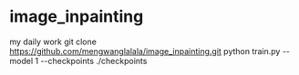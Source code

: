 # image_inpainting
my daily work  git clone https://github.com/mengwanglalala/image_inpainting.git  python train.py --model 1 --checkpoints ./checkpoints
